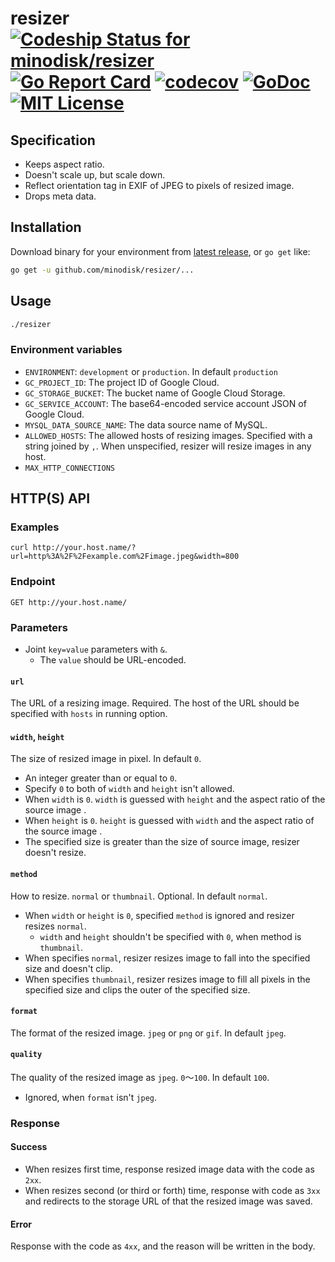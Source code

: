 # resizer [ ![Codeship Status for minodisk/resizer](https://app.codeship.com/projects/13aaf0c0-0354-0135-03f6-4ebd009726c2/status?branch=master)](https://app.codeship.com/projects/213308) [![Go Report Card](https://goreportcard.com/badge/github.com/minodisk/resizer)](https://goreportcard.com/report/github.com/minodisk/resizer) [![codecov](https://codecov.io/gh/minodisk/resizer/branch/master/graph/badge.svg)](https://codecov.io/gh/minodisk/resizer) [![GoDoc](https://img.shields.io/badge/godoc-reference-5272B4.svg?style=flat)](https://godoc.org/github.com/minodisk/resizer) [![MIT License](http://img.shields.io/badge/license-MIT-blue.svg?style=flat)](LICENSE)


## Specification

- Keeps aspect ratio.
- Doesn't scale up, but scale down.
- Reflect orientation tag in EXIF of JPEG to pixels of resized image.
- Drops meta data.

## Installation

Download binary for your environment from [latest release](https://github.com/minodisk/resizer/releases/latest), or `go get` like:

```bash
go get -u github.com/minodisk/resizer/...
```

## Usage

```bash
./resizer
```

### Environment variables

- `ENVIRONMENT`: `development` or `production`. In default `production`
- `GC_PROJECT_ID`: The project ID of Google Cloud.
- `GC_STORAGE_BUCKET`: The bucket name of Google Cloud Storage.
- `GC_SERVICE_ACCOUNT`: The base64-encoded service account JSON of Google Cloud.
- `MYSQL_DATA_SOURCE_NAME`: The data source name of MySQL.
- `ALLOWED_HOSTS`: The allowed hosts of resizing images. Specified with a string joined by `,`. When unspecified, resizer will resize images in any host.
- `MAX_HTTP_CONNECTIONS`

## HTTP(S) API

### Examples

```http:HTTPRequest
curl http://your.host.name/?url=http%3A%2F%2Fexample.com%2Fimage.jpeg&width=800
```

### Endpoint

```http:Endpoint
GET http://your.host.name/
```

### Parameters

- Joint `key=value` parameters with `&`.
  - The `value` should be URL-encoded.

#### `url`

The URL of a resizing image. Required.
The host of the URL should be specified with `hosts` in running option.

#### `width`, `height`

The size of resized image in pixel. In default `0`.

- An integer greater than or equal to `0`.
- Specify `0` to both of `width` and `height` isn't allowed.
- When `width` is `0`. `width` is guessed with `height` and the aspect ratio of the source image .
- When `height` is `0`. `height` is guessed with `width` and the aspect ratio of the source image .
- The specified size is greater than the size of source image, resizer doesn't resize.

#### `method`

How to resize. `normal` or `thumbnail`. Optional. In default `normal`.

- When `width` or `height` is `0`, specified `method` is ignored and resizer resizes `normal`.
  - `width` and `height` shouldn't be specified with `0`, when method is `thumbnail`.
- When specifies `normal`, resizer resizes image to fall into the specified size and doesn't clip.
- When specifies `thumbnail`, resizer resizes image to fill all pixels in the specified size and clips the outer of the specified size.

#### `format`

The format of the resized image. `jpeg` or `png` or `gif`. In default `jpeg`.

#### `quality`

The quality of the resized image as `jpeg`. `0`〜`100`. In default `100`.

- Ignored, when `format` isn't `jpeg`.

### Response

#### Success

- When resizes first time, response resized image data with the code as `2xx`.
- When resizes second (or third or forth) time, response with code as `3xx` and redirects to the storage URL of that the resized image was saved.

#### Error

Response with the code as `4xx`, and the reason will be written in the body.
